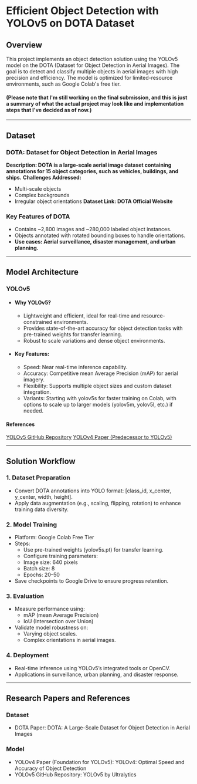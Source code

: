# Efficient Object Detection with YOLOv5 on DOTA Dataset
## Overview
This project implements an object detection solution using the YOLOv5 model on the DOTA (Dataset for Object Detection in Aerial Images). The goal is to detect and classify multiple objects in aerial images with high precision and efficiency. The model is optimized for limited-resource environments, such as Google Colab's free tier.

#### (Please note that I'm still working on the final submission, and this is just a summary of what the actual project may look like and implementation steps that I've decided as of now.)

---

## Dataset
### DOTA: Dataset for Object Detection in Aerial Images
**Description: DOTA is a large-scale aerial image dataset containing annotations for 15 object categories, such as vehicles, buildings, and ships.**
**Challenges Addressed:**
 - Multi-scale objects
 - Complex backgrounds
 - Irregular object orientations
**Dataset Link: DOTA Official Website**
### Key Features of DOTA
 - Contains ~2,800 images and ~280,000 labeled object instances.
 - Objects annotated with rotated bounding boxes to handle orientations.
 - **Use cases: Aerial surveillance, disaster management, and urban planning.**

---

## Model Architecture
### YOLOv5
 - #### Why YOLOv5?
    - Lightweight and efficient, ideal for real-time and resource-constrained environments.
    - Provides state-of-the-art accuracy for object detection tasks with pre-trained weights for transfer learning.
    - Robust to scale variations and dense object environments.
 - #### Key Features:
    - Speed: Near real-time inference capability.
    - Accuracy: Competitive mean Average Precision (mAP) for aerial imagery.
    - Flexibility: Supports multiple object sizes and custom dataset integration.
    - Variants: Starting with yolov5s for faster training on Colab, with options to scale up to larger models (yolov5m, yolov5l, etc.) if needed.

#### References
[YOLOv5 GitHub Repository](https://github.com/ultralytics/yolov5)
[YOLOv4 Paper (Predecessor to YOLOv5)](https://arxiv.org/abs/2004.10934)

---

## Solution Workflow
### 1. Dataset Preparation
 - Convert DOTA annotations into YOLO format: [class_id, x_center, y_center, width, height].
 - Apply data augmentation (e.g., scaling, flipping, rotation) to enhance training data diversity.
### 2. Model Training
 - Platform: Google Colab Free Tier
 - Steps:
    - Use pre-trained weights (yolov5s.pt) for transfer learning.
    - Configure training parameters:
    - Image size: 640 pixels
    - Batch size: 8
    - Epochs: 20–50
 - Save checkpoints to Google Drive to ensure progress retention.

### 3. Evaluation
 - Measure performance using:
    - mAP (mean Average Precision)
    - IoU (Intersection over Union)
 - Validate model robustness on:
    - Varying object scales.
    - Complex orientations in aerial images.

### 4. Deployment
 - Real-time inference using YOLOv5’s integrated tools or OpenCV.
 - Applications in surveillance, urban planning, and disaster response.

---

## Research Papers and References
### Dataset
 - DOTA Paper: DOTA: A Large-Scale Dataset for Object Detection in Aerial Images
### Model
 - YOLOv4 Paper (Foundation for YOLOv5): YOLOv4: Optimal Speed and Accuracy of Object Detection
 - YOLOv5 GitHub Repository: YOLOv5 by Ultralytics